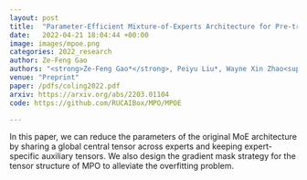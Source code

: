 ```yaml
---
layout: post
title:  "Parameter-Efficient Mixture-of-Experts Architecture for Pre-trained Language Models"
date:   2022-04-21 18:04:44 +00:00
image: images/mpoe.png
categories: 2022_research
author: Ze-Feng Gao
authors: "<strong>Ze-Feng Gao*</strong>, Peiyu Liu*, Wayne Xin Zhao<sup>#</sup>, Zhong-Yi Lu, Ji-Rong Wen"
venue: "Preprint"
paper: /pdfs/coling2022.pdf
arxiv: https://arxiv.org/abs/2203.01104
code: https://github.com/RUCAIBox/MPO/MPOE

---
```

In this paper, we can reduce the parameters of the original MoE architecture by sharing a global central tensor across experts and keeping expert-specific auxiliary tensors. We also design the gradient mask strategy for the tensor structure of MPO to alleviate the overfitting problem.
